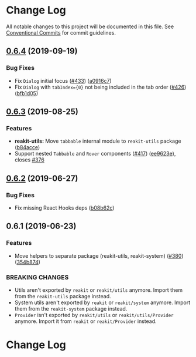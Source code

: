 # Change Log

All notable changes to this project will be documented in this file.
See [Conventional Commits](https://conventionalcommits.org) for commit guidelines.

## [0.6.4](https://github.com/reakit/reakit/tree/master/packages/reakit-utils/compare/reakit-utils@0.6.3...reakit-utils@0.6.4) (2019-09-19)


### Bug Fixes

* Fix `Dialog` initial focus ([#433](https://github.com/reakit/reakit/tree/master/packages/reakit-utils/issues/433)) ([a0916c7](https://github.com/reakit/reakit/tree/master/packages/reakit-utils/commit/a0916c7))
* Fix `Dialog` with `tabIndex={0}` not being included in the tab order ([#426](https://github.com/reakit/reakit/tree/master/packages/reakit-utils/issues/426)) ([bfb1d05](https://github.com/reakit/reakit/tree/master/packages/reakit-utils/commit/bfb1d05))





## [0.6.3](https://github.com/reakit/reakit/tree/master/packages/reakit-utils/compare/reakit-utils@0.6.2...reakit-utils@0.6.3) (2019-08-25)


### Features

* **reakit-utils:** Move `tabbable` internal module to `reakit-utils` package ([b84acce](https://github.com/reakit/reakit/tree/master/packages/reakit-utils/commit/b84acce))
* Support nested `Tabbable` and `Rover` components ([#417](https://github.com/reakit/reakit/tree/master/packages/reakit-utils/issues/417)) ([ee9623e](https://github.com/reakit/reakit/tree/master/packages/reakit-utils/commit/ee9623e)), closes [#376](https://github.com/reakit/reakit/tree/master/packages/reakit-utils/issues/376)





## [0.6.2](https://github.com/reakit/reakit/tree/master/packages/reakit-utils/compare/reakit-utils@0.6.1...reakit-utils@0.6.2) (2019-06-27)


### Bug Fixes

* Fix missing React Hooks deps ([b08b62c](https://github.com/reakit/reakit/tree/master/packages/reakit-utils/commit/b08b62c))





## 0.6.1 (2019-06-23)


### Features

* Move helpers to separate package (reakit-utils, reakit-system) ([#380](https://github.com/reakit/reakit/tree/master/packages/reakit-utils/issues/380)) ([354b874](https://github.com/reakit/reakit/tree/master/packages/reakit-utils/commit/354b874))


### BREAKING CHANGES

* Utils aren't exported by `reakit` or `reakit/utils` anymore. Import them from the `reakit-utils` package instead.
* System utils aren't exported by `reakit` or `reakit/system` anymore. Import them from the `reakit-system` package instead.
* `Provider` isn't exported by `reakit/utils` or `reakit/utils/Provider` anymore. Import it from `reakit` or `reakit/Provider` instead.





# Change Log
